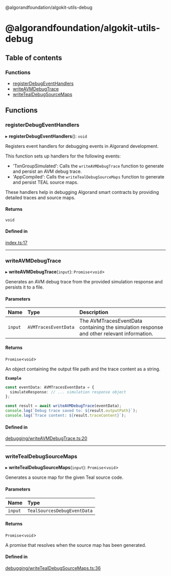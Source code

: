@algorandfoundation/algokit-utils-debug

# @algorandfoundation/algokit-utils-debug

## Table of contents

### Functions

- [registerDebugEventHandlers](README.md#registerdebugeventhandlers)
- [writeAVMDebugTrace](README.md#writeavmdebugtrace)
- [writeTealDebugSourceMaps](README.md#writetealdebugsourcemaps)

## Functions

### registerDebugEventHandlers

▸ **registerDebugEventHandlers**(): `void`

Registers event handlers for debugging events in Algorand development.

This function sets up handlers for the following events:
- 'TxnGroupSimulated': Calls the `writeAVMDebugTrace` function to generate and persist an AVM debug trace.
- 'AppCompiled': Calls the `writeTealDebugSourceMaps` function to generate and persist TEAL source maps.

These handlers help in debugging Algorand smart contracts by providing detailed traces and source maps.

#### Returns

`void`

#### Defined in

[index.ts:17](https://github.com/algorandfoundation/algokit-utils-ts-debug/blob/main/src/index.ts#L17)

___

### writeAVMDebugTrace

▸ **writeAVMDebugTrace**(`input`): `Promise`\<`void`\>

Generates an AVM debug trace from the provided simulation response and persists it to a file.

#### Parameters

| Name | Type | Description |
| :------ | :------ | :------ |
| `input` | `AVMTracesEventData` | The AVMTracesEventData containing the simulation response and other relevant information. |

#### Returns

`Promise`\<`void`\>

An object containing the output file path and the trace content as a string.

**`Example`**

```ts
const eventData: AVMTracesEventData = {
  simulateResponse: // ... simulation response object
};

const result = await writeAVMDebugTrace(eventData);
console.log(`Debug trace saved to: ${result.outputPath}`);
console.log(`Trace content: ${result.traceContent}`);
```

#### Defined in

[debugging/writeAVMDebugTrace.ts:20](https://github.com/algorandfoundation/algokit-utils-ts-debug/blob/main/src/debugging/writeAVMDebugTrace.ts#L20)

___

### writeTealDebugSourceMaps

▸ **writeTealDebugSourceMaps**(`input`): `Promise`\<`void`\>

Generates a source map for the given Teal source code.

#### Parameters

| Name | Type |
| :------ | :------ |
| `input` | `TealSourcesDebugEventData` |

#### Returns

`Promise`\<`void`\>

A promise that resolves when the source map has been generated.

#### Defined in

[debugging/writeTealDebugSourceMaps.ts:36](https://github.com/algorandfoundation/algokit-utils-ts-debug/blob/main/src/debugging/writeTealDebugSourceMaps.ts#L36)
